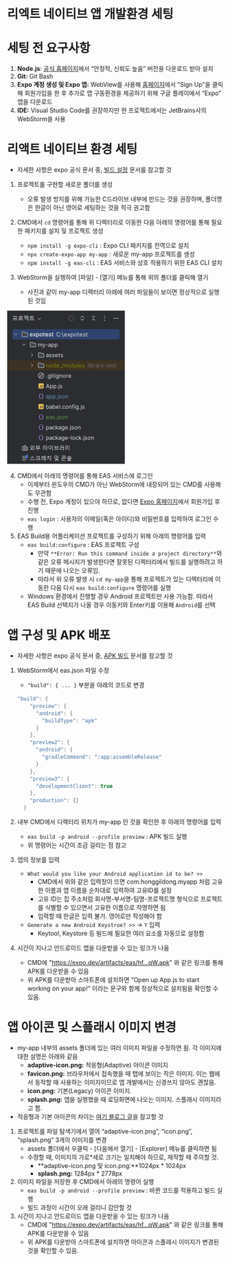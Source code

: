 # 리엑트 네이티브 앱 개발환경 세팅

# 세팅 전 요구사항

1. **Node.js**: [공식 홈페이지](https://nodejs.org/ko)에서 “안정적, 신뢰도 높음” 버전을 다운로드 받아 설치
2. **Git:** Git Bash
3. **Expo 계정 생성 및 Expo 앱:** WebView를 사용해 [홈페이지](https://expo.dev/)에서 “Sign Up”을 클릭해 회원가입을 한 후 추가로 앱 구동환경을 제공하기 위해 구글 플레이에서 “Expo” 앱을 다운로드
4. **IDE:** Visual Studio Code를 권장하지만 현 프로젝트에서는 JetBrains사의 WebStorm을 사용

# 리액트 네이티브 환경 세팅

- 자세한 사항은 expo 공식 문서 중, [빌드 설정](https://docs.expo.dev/build/setup/) 문서를 참고할 것
1. 프로젝트를 구현할 새로운 폴더를 생성
    - 오류 발생 방지를 위해 가능한 C드라이브 내부에 만드는 것을 권장하며, 폴더명은 한글이 아닌 영어로 세팅하는 것을 적극 권고함
2. CMD에서 `cd` 명령어를 통해 위 디렉터리로 이동한 다음 아래의 명령어를 통해 필요한 패키지를 설치 및 프로젝트 생성
    - `npm install -g expo-cli` : Expo CLI 패키지를 전역으로 설치
    - `npx create-expo-app my-app` : 새로운 my-app 프로젝트를 생성
    - `npm install -g eas-cli` : EAS 서비스와 상호 작용하기 위한 EAS CLI 설치

3. WebStorm을 실행하여 [파일] - [열기] 메뉴를 통해 위의 폴더를 클릭해 열기
    - 사진과 같이 my-app 디렉터리 아래에 여러 파일들이 보이면 정상적으로 실행된 것임

![Untitled](img/230411-01.png)

4. CMD에서 아래의 명령어를 통해 EAS 서비스에 로그인
    - 이제부터 윈도우의 CMD가 아닌 WebStorm에 내장되어 있는 CMD를 사용해도 무관함
    - 수행 전, Expo 계정이 있으야 하므로, 없다면 [Expo 홈페이지](https://expo.dev/)에서 회원가입 후 진행
    - `eas login` : 사용자의 이메일(혹은 아이디)와 비밀번호를 입력하여 로그인 수행
5. EAS Build용 어플리케이션 프로젝트를 구성하기 위해 아래의 명령어를 입력
    - `eas build:configure` : EAS 프로젝트 구성
        - 만약 `**Error: Run this command inside a project directory**`와 같은 오류 메시지가 발생한다면 잘못된 디렉터리에서 빌드를 실행하려고 하기 때문에 나오는 오류임.
        - 따라서 위 오류 발생 시 `cd my-app`을 통해 프로젝트가 있는 디렉터리에 이동한 다음 다시 `eas build:configure` 명령어를 실행
    - Windows 환경에서 진행할 경우 Android 프로젝트만 사용 가능함.
    따라서 EAS Build 선택지가 나올 경우 이동키와 Enter키를 이용해 `Android`를 선택

# 앱 구성 및 APK 배포

- 자세한 사항은 expo 공식 문서 중, [APK 빌드](https://docs.expo.dev/build-reference/apk/) 문서를 참고할 것
1. WebStorm에서 eas.json 파일 수정
    - `"build": { ... }`  부분을 아래의 코드로 변경
    
    ```java
    "build": {
        "preview": {
          "android": {
            "buildType": "apk"
          }
        },
        "preview2": {
          "android": {
            "gradleCommand": ":app:assembleRelease"
          }
        },
        "preview3": {
          "developmentClient": true
        },
        "production": {}
      }
    ```
    
2. 내부 CMD에서 디렉터리 위치가 my-app 인 것을 확인한 후 아래의 명령어를 입력
    - `eas build -p android --profile preview` : APK 빌드 실행
    - 위 명령어는 시간이 조금 걸리는 점 참고
3. 앱의 정보를 입력
    - `What would you like your Android application id to be? >>`
        - CMD에서 위와 같은 입력창이 뜨면 com.honggildong.myapp 처럼 고유한 이름과 앱 이름을 순차대로 입력하여 고유ID를 설정
        - 고유 ID는 집 주소처럼 회사명-부서명-팀명-프로젝트명 형식으로 프로젝트를 식별할 수 있으면서 고유한 이름으로 작명하면 됨
        - 입력할 때 한글은 입력 불가. 영어로만 작성해야 함
    - `Generate a new Android Keystroe? >>` → `Y` 입력
        - Keytool, Keystore 등 빌드에 필요한 여러 요소를 자동으로 설정함
4. 시간이 지나고 안드로이드 앱을 다운받을 수 있는 링크가 나옴
    - CMD에 "https://expo.dev/artifacts/eas/hf…qW.apk" 와 같은 링크를 통해 APK를 다운받을 수 있음
    - 위 APK를 다운받아 스마트폰에 설치하면 “Open up App.js to start working on your app!” 이라는 문구와 함께 정상적으로 설치됨을 확인할 수 있음.

# 앱 아이콘 및 스플래시 이미지 변경

- my-app 내부의 assets 폴더에 있는 여러 이미지 파일을 수정하면 됨. 각 이미지에 대한 설명은 아래와 같음
    - **adaptive-icon.png:** 적응형(Adaptive) 아이콘 이미지
    - **favicon.png:** 브라우저에서 접속했을 때 탭에 보이는 작은 이미지.
    이는 웹에서 동작할 때 사용하는 이미지이므로 앱 개발에서는 신경쓰지 않아도 괜찮음.
    - **icon.png:** 기본(Legacy) 아이콘 이미지.
    - **splash.png:** 앱을 실행했을 때 로딩화면에 나오는 이미지. 스플래시 이미지라고 함.
- 적응형과 기본 아이콘의 차이는 [여기 블로그 글](https://carrotdesign.tistory.com/entry/%EC%95%88%EB%93%9C%EB%A1%9C%EC%9D%B4%EB%93%9C-%EC%A0%81%EC%9D%91%ED%98%95-%EC%95%B1%EC%95%84%EC%9D%B4%EC%BD%98-%EB%A7%8C%EB%93%A4%EA%B8%B0-Adaptive-icon-fin2)을 참고할 것

1. 프로젝트를 파일 탐색기에서 열어 “adaptive-icon.png”, “icon.png”, “splash.png” 3개의 이미지를 변경
    - assets 폴더에서 우클릭 - [다음에서 열기] - [Explorer] 메뉴를 클릭하면 됨
    - 수정할 때, 이미지의 가로*세로 크기는 일치해야 하므로, 제작할 때 주의할 것.
        - **adaptive-icon.png 및 icon.png:**1024px * 1024px
        - **splash.png:** 1284px * 2778px
2. 이미지 파일을 저장한 후 CMD에서 아래의 명령어 실행
    - `eas build -p android --profile preview` : 바뀐 코드를 적용하고 빌드 실행
    - 빌드 과정이 시간이 오래 걸리니 감안할 것
3. 시간이 지나고 안드로이드 앱을 다운받을 수 있는 링크가 나옴
    - CMD에 "https://expo.dev/artifacts/eas/hf…qW.apk" 와 같은 링크를 통해 APK를 다운받을 수 있음
    - 위 APK를 다운받아 스마트폰에 설치하면 아이콘과 스플래시 이미지가 변경된 것을 확인할 수 있음.